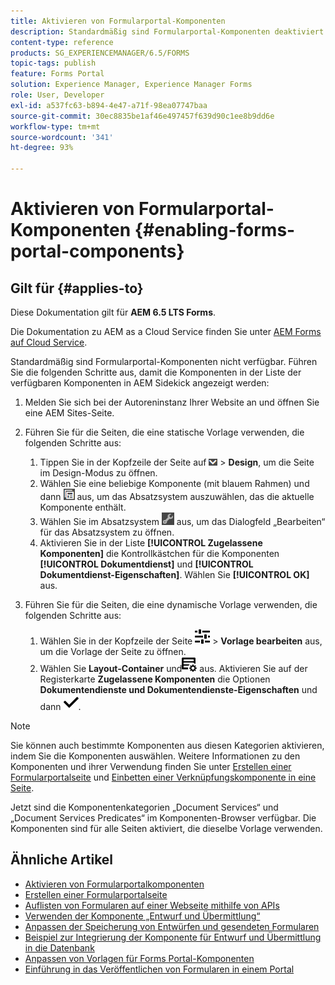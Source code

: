 ```yaml
---
title: Aktivieren von Formularportal-Komponenten
description: Standardmäßig sind Formularportal-Komponenten deaktiviert. Aktivieren Sie die Gruppen „Dokumentendienste“ und „Dokumentendienste-Prädikate“, um Formularportal-Komponenten zu aktivieren.
content-type: reference
products: SG_EXPERIENCEMANAGER/6.5/FORMS
topic-tags: publish
feature: Forms Portal
solution: Experience Manager, Experience Manager Forms
role: User, Developer
exl-id: a537fc63-b894-4e47-a71f-98ea07747baa
source-git-commit: 30ec8835be1af46e497457f639d90c1ee8b9dd6e
workflow-type: tm+mt
source-wordcount: '341'
ht-degree: 93%

---
```


# Aktivieren von Formularportal-Komponenten {#enabling-forms-portal-components}

## Gilt für {#applies-to}

Diese Dokumentation gilt für **AEM 6.5 LTS Forms**.

Die Dokumentation zu AEM as a Cloud Service finden Sie unter [AEM Forms auf Cloud Service](https://experienceleague.adobe.com/docs/experience-manager-cloud-service/content/forms/adaptive-forms-authoring/authoring-adaptive-forms-foundation-components/configure-forms-portal.html?lang=de).

Standardmäßig sind Formularportal-Komponenten nicht verfügbar. Führen Sie die folgenden Schritte aus, damit die Komponenten in der Liste der verfügbaren Komponenten in AEM Sidekick angezeigt werden:

1. Melden Sie sich bei der Autoreninstanz Ihrer Website an und öffnen Sie eine AEM Sites-Seite.

1. Führen Sie für die Seiten, die eine statische Vorlage verwenden, die folgenden Schritte aus:

   1. Tippen Sie in der Kopfzeile der Seite auf ![canvas-drop-down](assets/canvas-drop-down.png) > **Design**, um die Seite im Design-Modus zu öffnen.
   1. Wählen Sie eine beliebige Komponente (mit blauem Rahmen) und dann ![field-level](assets/field-level.png) aus, um das Absatzsystem auszuwählen, das die aktuelle Komponente enthält.
   1. Wählen Sie im Absatzsystem ![settings_icon](assets/settings_icon.png) aus, um das Dialogfeld „Bearbeiten“ für das Absatzsystem zu öffnen.
   1. Aktivieren Sie in der Liste **[!UICONTROL Zugelassene Komponenten]** die Kontrollkästchen für die Komponenten **[!UICONTROL Dokumentdienst]** und **[!UICONTROL Dokumentdienst-Eigenschaften]**. Wählen Sie **[!UICONTROL OK]** aus.

1. Führen Sie für die Seiten, die eine dynamische Vorlage verwenden, die folgenden Schritte aus:

   1. Wählen Sie in der Kopfzeile der Seite ![Eigenschaften](assets/properties.png) > **Vorlage bearbeiten** aus, um die Vorlage der Seite zu öffnen.
   1. Wählen Sie **Layout-Container** und![FeedManagement](/help/forms/using/assets/feedmanagement.png) aus. Aktivieren Sie auf der Registerkarte **Zugelassene Komponenten** die Optionen **Dokumentendienste und Dokumentendienste-Eigenschaften** und dann ![aem_6_3_forms_save](assets/aem_6_3_forms_save.png).

>[!NOTE]
>
>Sie können auch bestimmte Komponenten aus diesen Kategorien aktivieren, indem Sie die Komponenten auswählen. Weitere Informationen zu den Komponenten und ihrer Verwendung finden Sie unter [Erstellen einer Formularportalseite](/help/forms/using/creating-form-portal-page.md) und [Einbetten einer Verknüpfungskomponente in eine Seite](/help/forms/using/embedding-link-component-page.md).

Jetzt sind die Komponentenkategorien „Document Services“ und „Document Services Predicates“ im Komponenten-Browser verfügbar. Die Komponenten sind für alle Seiten aktiviert, die dieselbe Vorlage verwenden.

## Ähnliche Artikel

* [Aktivieren von Formularportalkomponenten](/help/forms/using/enabling-forms-portal-components.md)
* [Erstellen einer Formularportalseite](/help/forms/using/creating-form-portal-page.md)
* [Auflisten von Formularen auf einer Webseite mithilfe von APIs](/help/forms/using/listing-forms-webpage-using-apis.md)
* [Verwenden der Komponente „Entwurf und Übermittlung“](/help/forms/using/draft-submission-component.md)
* [Anpassen der Speicherung von Entwürfen und gesendeten Formularen](/help/forms/using/draft-submission-component.md)
* [Beispiel zur Integrierung der Komponente für Entwurf und Übermittlung in die Datenbank](/help/forms/using/integrate-draft-submission-database.md)
* [Anpassen von Vorlagen für Forms Portal-Komponenten](/help/forms/using/customizing-templates-forms-portal-components.md)
* [Einführung in das Veröffentlichen von Formularen in einem Portal](/help/forms/using/introduction-publishing-forms.md)
